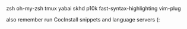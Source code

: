 zsh
oh-my-zsh
tmux
yabai
skhd
p10k
fast-syntax-highlighting
vim-plug


also remember run CocInstall snippets and language servers (:
